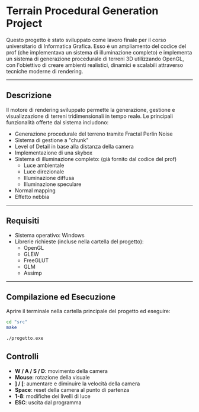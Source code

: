 # Terrain Procedural Generation Project

Questo progetto è stato sviluppato come lavoro finale per il corso universitario di Informatica Grafica. Esso è un ampliamento del codice del prof (che implementava un sistema di illuminazione completo)
e implementa un sistema di generazione procedurale di terreni 3D utilizzando OpenGL, con l'obiettivo di creare ambienti realistici, dinamici e scalabili attraverso tecniche moderne di rendering.

---

## Descrizione

Il motore di rendering sviluppato permette la generazione, gestione e visualizzazione di terreni tridimensionali in tempo reale. Le principali funzionalità offerte dal sistema includono:

- Generazione procedurale del terreno tramite Fractal Perlin Noise
- Sistema di gestione a "chunk"
- Level of Detail in base alla distanza della camera
- Implementazione di una skybox
- Sistema di illuminazione completo: (già fornito dal codice del prof)
  - Luce ambientale
  - Luce direzionale
  - Illuminazione diffusa
  - Illuminazione speculare
- Normal mapping
- Effetto nebbia

---

## Requisiti

- Sistema operativo: Windows
- Librerie richieste (incluse nella cartella del progetto):
  - OpenGL
  - GLEW
  - FreeGLUT
  - GLM
  - Assimp

---

## Compilazione ed Esecuzione

Aprire il terminale nella cartella principale del progetto ed eseguire:

```bash
cd "src"
make
```

```bash
./progetto.exe
```

## Controlli

- **W / A / S / D**: movimento della camera
- **Mouse**: rotazione della visuale
- **] / [**: aumentare e diminuire la velocità della camera
- **Space**: reset della camera al punto di partenza
- **1-8**: modifiche dei livelli di luce
- **ESC**: uscita dal programma
